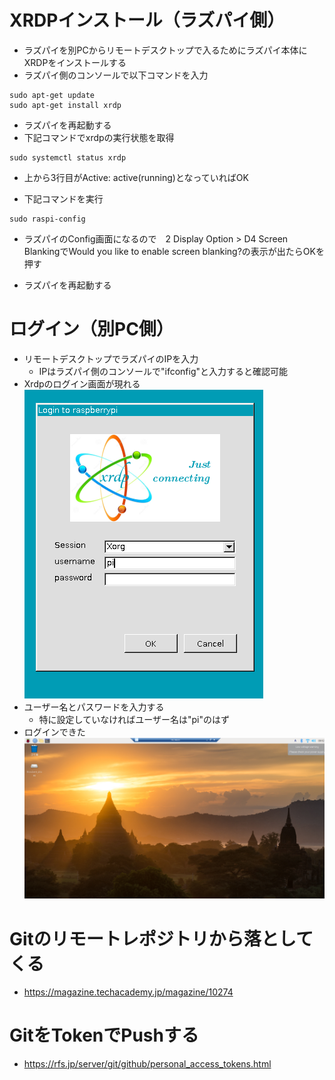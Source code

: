 # XRDPインストール（ラズパイ側）
- ラズパイを別PCからリモートデスクトップで入るためにラズパイ本体にXRDPをインストールする
- ラズパイ側のコンソールで以下コマンドを入力
```
sudo apt-get update
sudo apt-get install xrdp
```
- ラズパイを再起動する
- 下記コマンドでxrdpの実行状態を取得
```
sudo systemctl status xrdp
```
- 上から3行目がActive: active(running)となっていればOK

- 下記コマンドを実行
```
sudo raspi-config
```

- ラズパイのConfig画面になるので　2 Display Option > D4 Screen BlankingでWould you like to enable screen blanking?の表示が出たらOKを押す

- ラズパイを再起動する

# ログイン（別PC側）
- リモートデスクトップでラズパイのIPを入力
  - IPはラズパイ側のコンソールで"ifconfig"と入力すると確認可能
- Xrdpのログイン画面が現れる
![](20230921085114.png)
- ユーザー名とパスワードを入力する
  - 特に設定していなければユーザー名は"pi"のはず
- ログインできた
![](20230921085239.png)

# Gitのリモートレポジトリから落としてくる
- https://magazine.techacademy.jp/magazine/10274

# GitをTokenでPushする
- https://rfs.jp/server/git/github/personal_access_tokens.html